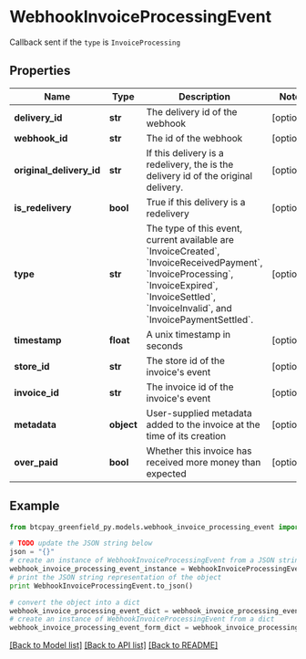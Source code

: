 # WebhookInvoiceProcessingEvent

Callback sent if the `type` is `InvoiceProcessing`

## Properties
Name | Type | Description | Notes
------------ | ------------- | ------------- | -------------
**delivery_id** | **str** | The delivery id of the webhook | [optional] 
**webhook_id** | **str** | The id of the webhook | [optional] 
**original_delivery_id** | **str** | If this delivery is a redelivery, the is the delivery id of the original delivery. | [optional] 
**is_redelivery** | **bool** | True if this delivery is a redelivery | [optional] 
**type** | **str** | The type of this event, current available are &#x60;InvoiceCreated&#x60;, &#x60;InvoiceReceivedPayment&#x60;, &#x60;InvoiceProcessing&#x60;, &#x60;InvoiceExpired&#x60;, &#x60;InvoiceSettled&#x60;, &#x60;InvoiceInvalid&#x60;, and &#x60;InvoicePaymentSettled&#x60;. | [optional] 
**timestamp** | **float** | A unix timestamp in seconds | [optional] 
**store_id** | **str** | The store id of the invoice&#39;s event | [optional] 
**invoice_id** | **str** | The invoice id of the invoice&#39;s event | [optional] 
**metadata** | **object** | User-supplied metadata added to the invoice at the time of its creation | [optional] 
**over_paid** | **bool** | Whether this invoice has received more money than expected | [optional] 

## Example

```python
from btcpay_greenfield_py.models.webhook_invoice_processing_event import WebhookInvoiceProcessingEvent

# TODO update the JSON string below
json = "{}"
# create an instance of WebhookInvoiceProcessingEvent from a JSON string
webhook_invoice_processing_event_instance = WebhookInvoiceProcessingEvent.from_json(json)
# print the JSON string representation of the object
print WebhookInvoiceProcessingEvent.to_json()

# convert the object into a dict
webhook_invoice_processing_event_dict = webhook_invoice_processing_event_instance.to_dict()
# create an instance of WebhookInvoiceProcessingEvent from a dict
webhook_invoice_processing_event_form_dict = webhook_invoice_processing_event.from_dict(webhook_invoice_processing_event_dict)
```
[[Back to Model list]](../README.md#documentation-for-models) [[Back to API list]](../README.md#documentation-for-api-endpoints) [[Back to README]](../README.md)


